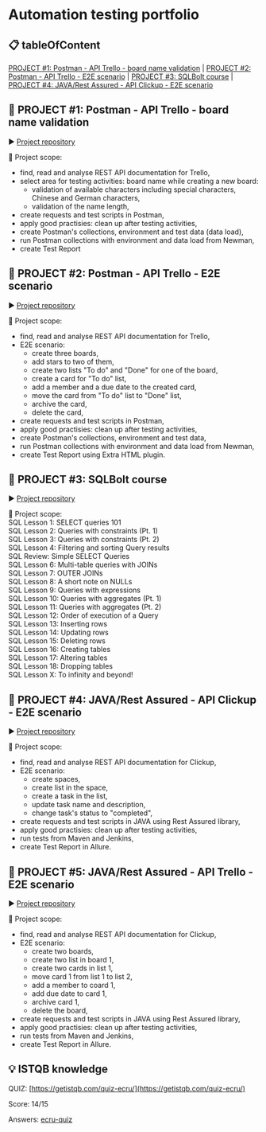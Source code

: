 # Automation testing portfolio

## :clipboard: tableOfContent
[ PROJECT #1: Postman - API Trello - board name validation](#project1) | [ PROJECT #2: Postman - API Trello - E2E scenario](#project2) | [PROJECT #3: SQLBolt course](#project3) | [PROJECT #4: JAVA/Rest Assured - API Clickup - E2E scenario](#project4)

## :file_folder:  <a name="project1">PROJECT #1: Postman - API Trello - board name validation</a>

:arrow_forward: [Project repository](https://github.com/AleksandraPujanek/PROJECT-API-Trello)

:twisted_rightwards_arrows: Project scope:
- find, read and analyse REST API documentation for Trello,
- select area for testing activities: board name while creating a new board:
    - validation of available characters including special characters, Chinese and German characters,
    - validation of the name length,
- create requests and test scripts in Postman,
- apply good practisies: clean up after testing activities,
- create Postman's collections, environment and test data (data load),
- run Postman collections with environment and data load from Newman,
- create Test Report

## :file_folder:  <a name="project2">PROJECT #2: Postman - API Trello - E2E scenario</a>

:arrow_forward: [Project repository](https://github.com/AleksandraPujanek/PROJECT-API-Trello-E2E-scenario)

:twisted_rightwards_arrows: Project scope:
- find, read and analyse REST API documentation for Trello,
- E2E scenario:
    - create three boards,
    - add stars to two of them,
    - create two lists "To do" and "Done" for one of the board,
    - create a card for "To do" list,
    - add a member and a due date to the created card,
    - move the card from "To do" list to "Done" list,
    - archive the card,
    - delete the card,
- create requests and test scripts in Postman,
- apply good practisies: clean up after testing activities,
- create Postman's collections, environment and test data,
- run Postman collections with environment and data load from Newman,
- create Test Report using Extra HTML plugin.
  
## :file_folder:  <a name="project3">PROJECT #3: SQLBolt course</a>

:arrow_forward: [Project repository](https://github.com/AleksandraPujanek/SQLrequests)

:twisted_rightwards_arrows: Project scope:<br>
SQL Lesson 1: SELECT queries 101<br>
SQL Lesson 2: Queries with constraints (Pt. 1)<br>
SQL Lesson 3: Queries with constraints (Pt. 2)<br>
SQL Lesson 4: Filtering and sorting Query results<br>
SQL Review: Simple SELECT Queries<br>
SQL Lesson 6: Multi-table queries with JOINs<br>
SQL Lesson 7: OUTER JOINs<br>
SQL Lesson 8: A short note on NULLs<br>
SQL Lesson 9: Queries with expressions<br>
SQL Lesson 10: Queries with aggregates (Pt. 1)<br>
SQL Lesson 11: Queries with aggregates (Pt. 2)<br>
SQL Lesson 12: Order of execution of a Query<br>
SQL Lesson 13: Inserting rows<br>
SQL Lesson 14: Updating rows<br>
SQL Lesson 15: Deleting rows<br>
SQL Lesson 16: Creating tables<br>
SQL Lesson 17: Altering tables<br>
SQL Lesson 18: Dropping tables<br>
SQL Lesson X: To infinity and beyond!<br>

## :file_folder:  <a name="project4">PROJECT #4: JAVA/Rest Assured - API Clickup - E2E scenario</a>

:arrow_forward: [Project repository](https://github.com/AleksandraPujanek/PROJECT-API-Clickup-E2E-scenario)

:twisted_rightwards_arrows: Project scope:
- find, read and analyse REST API documentation for Clickup,
- E2E scenario:
    - create spaces,
    - create list in the space,
    - create a task in the list,
    - update task name and description,
    - change task's status to "completed",
- create requests and test scripts in JAVA using Rest Assured library,
- apply good practisies: clean up after testing activities,
- run tests from Maven and Jenkins,
- create Test Report in Allure.

## :file_folder:  <a name="project5">PROJECT #5: JAVA/Rest Assured - API Trello - E2E scenario</a>

:arrow_forward: [Project repository](https://github.com/AleksandraPujanek/PROJECT-API-Trello-E2E-scenario-2)

:twisted_rightwards_arrows: Project scope:
- find, read and analyse REST API documentation for Clickup,
- E2E scenario:
    - create two boards,
    - create two list in board 1,
    - create two cards in list 1,
    - move card 1 from list 1 to list 2,
    - add a member to coard 1,
    - add due date to card 1,
    - archive card 1,  
    - delete the board,
- create requests and test scripts in JAVA using Rest Assured library,
- apply good practisies: clean up after testing activities,
- run tests from Maven and Jenkins,
- create Test Report in Allure.

## :bulb: ISTQB knowledge

QUIZ: [https://getistqb.com/quiz-ecru/](https://getistqb.com/quiz-ecru/)

Score: 14/15

Answers: [ecru-quiz](https://raw.githubusercontent.com/AleksandraPujanek/SQLrequests/main/images/2023-10-31_GETISTQB_ecru-quiz.png)
